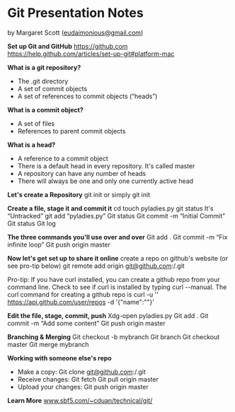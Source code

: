 Git Presentation Notes
======================
by Margaret Scott (eudaimonious@gmail.com)

**Set up Git and GitHub**
https://github.com
https://help.github.com/articles/set-up-git#platform-mac

**What is a git repository?**
* The .git directory
* A set of commit objects
* A set of references to commit objects (“heads”)

**What is a commit object?**
* A set of files
* References to parent commit objects

**What is a head?**
* A reference to a commit object
* There is a default head in every repository. It's called master
* A repository can have any number of heads
* There will always be one and only one currently active head

**Let's create a Repository**
git init <newfoldername> or simply git init

**Create a file, stage it and commit it**
cd <newfoldername>
touch pyladies.py
git status
It's “Untracked”
git add “pyladies.py”
Git status
Git commit -m “Initial Commit”
Git status
Git log

**The three commands you'll use over and over**
Git add .
Git commit -m “Fix infinite loop”
Git push origin master

**Now let's get set up to share it online**
create a repo on github's website (or see pro-tip below)
git remote add origin git@github.com:<githubusername>/<reponame>.git

Pro-tip:
If you have curl installed, you can create a github repo from your command line. Check to see if curl is installed by typing curl --manual. The curl command for creating a github repo is 
curl -u '<githubusername>' https://api.github.com/user/repos -d '{"name":"<reponame>"}'

**Edit the file, stage, commit, push**
Xdg-open pyladies.py
Git add .
Git commit -m “Add some content”
Git push origin master

**Branching & Merging**
Git checkout -b mybranch
Git branch
Git checkout master
Git merge mybranch

**Working with someone else's repo**
* Make a copy:
Git clone git@github.com:<githubusername>/<reponame>.git
* Receive changes:
Git fetch
Git pull origin master
* Upload your changes:
Git push origin master 

**Learn More**
www.sbf5.com/~cduan/technical/git/‎
